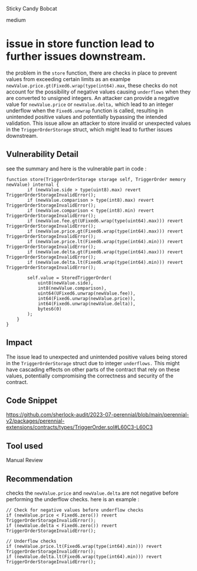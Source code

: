 Sticky Candy Bobcat

medium

# issue in store function lead to further issues downstream.
the problem in the `store` function, there are checks in place to prevent values from exceeding certain limits 
as an examlpe `newValue.price.gt(Fixed6.wrap(type(int64).max`, these checks do not account for the possibility of negative values causing `underflows` when they are converted to unsigned integers.
An attacker can provide a negative value for `newValue.price` or `newValue.delta,` which  lead to an integer underflow when the `Fixed6.unwrap` function is called, resulting in unintended positive values and potentially bypassing the intended validation.
This issue allow an attacker to store invalid or unexpected values in the `TriggerOrderStorage` struct, which might lead to further issues downstream.
## Vulnerability Detail
see the summary and here is the vulnerable part in code : 
```solidity
function store(TriggerOrderStorage storage self, TriggerOrder memory newValue) internal {
        if (newValue.side > type(uint8).max) revert TriggerOrderStorageInvalidError();
        if (newValue.comparison > type(int8).max) revert TriggerOrderStorageInvalidError();
        if (newValue.comparison < type(int8).min) revert TriggerOrderStorageInvalidError();
        if (newValue.fee.gt(UFixed6.wrap(type(uint64).max))) revert TriggerOrderStorageInvalidError();
        if (newValue.price.gt(Fixed6.wrap(type(int64).max))) revert TriggerOrderStorageInvalidError();
        if (newValue.price.lt(Fixed6.wrap(type(int64).min))) revert TriggerOrderStorageInvalidError();
        if (newValue.delta.gt(Fixed6.wrap(type(int64).max))) revert TriggerOrderStorageInvalidError();
        if (newValue.delta.lt(Fixed6.wrap(type(int64).min))) revert TriggerOrderStorageInvalidError();

        self.value = StoredTriggerOrder(
            uint8(newValue.side),
            int8(newValue.comparison),
            uint64(UFixed6.unwrap(newValue.fee)),
            int64(Fixed6.unwrap(newValue.price)),
            int64(Fixed6.unwrap(newValue.delta)),
            bytes6(0)
        );
    }
}
```
## Impact
The issue lead to unexpected and unintended positive values being stored in the `TriggerOrderStorage` struct due to integer `underflows.` This might have cascading effects on other parts of the contract that rely on these values, potentially compromising the correctness and security of the contract.
## Code Snippet
https://github.com/sherlock-audit/2023-07-perennial/blob/main/perennial-v2/packages/perennial-extensions/contracts/types/TriggerOrder.sol#L60C3-L60C3
## Tool used
Manual Review
## Recommendation
 checks the `newValue.price` and `newValue.delta` are not negative before performing the underflow checks.
here is an example : 
```solidity
// Check for negative values before underflow checks
if (newValue.price < Fixed6.zero()) revert TriggerOrderStorageInvalidError();
if (newValue.delta < Fixed6.zero()) revert TriggerOrderStorageInvalidError();

// Underflow checks
if (newValue.price.lt(Fixed6.wrap(type(int64).min))) revert TriggerOrderStorageInvalidError();
if (newValue.delta.lt(Fixed6.wrap(type(int64).min))) revert TriggerOrderStorageInvalidError();

```